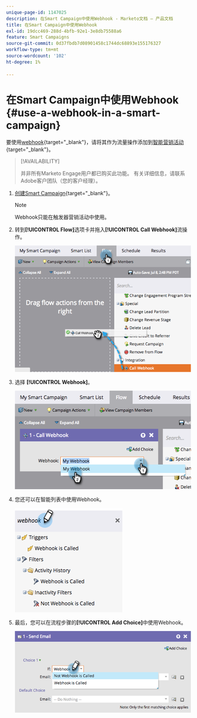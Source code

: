 ```yaml
---
unique-page-id: 1147025
description: 在Smart Campaign中使用Webhook - Marketo文档 — 产品文档
title: 在Smart Campaign中使用Webhook
exl-id: 19dcc469-288d-4bfb-92e1-3e8db75588a6
feature: Smart Campaigns
source-git-commit: 0d37fbdb7d08901458c1744dc68893e155176327
workflow-type: tm+mt
source-wordcount: '102'
ht-degree: 1%

---
```


# 在Smart Campaign中使用Webhook {#use-a-webhook-in-a-smart-campaign}

要使用[webhook](https://experienceleague.adobe.com/zh-hans/docs/marketo-developer/marketo/webhooks/webhooks){target="_blank"}，请将其作为流量操作添加到[智能营销活动](/help/marketo/product-docs/core-marketo-concepts/smart-campaigns/flow-actions/add-a-flow-step-to-a-smart-campaign.md){target="_blank"}。

>[!AVAILABILITY]
>
>并非所有Marketo Engage用户都已购买此功能。 有关详细信息，请联系Adobe客户团队（您的客户经理）。

1. [创建Smart Campaign](/help/marketo/product-docs/core-marketo-concepts/smart-campaigns/creating-a-smart-campaign/create-a-new-smart-campaign.md){target="_blank"}。

   >[!NOTE]
   >
   >Webhook只能在触发器营销活动中使用。

1. 转到&#x200B;**[!UICONTROL Flow]**&#x200B;选项卡并拖入&#x200B;**[!UICONTROL Call Webhook]**&#x200B;流操作。

   ![](assets/use-a-webhook-in-a-smart-campaign-1.png)

1. 选择 **[!UICONTROL Webhook]**。

   ![](assets/use-a-webhook-in-a-smart-campaign-2.png)

1. 您还可以在智能列表中使用Webhook。

   ![](assets/use-a-webhook-in-a-smart-campaign-3.png)

1. 最后，您可以在流程步骤的&#x200B;**[!UICONTROL Add Choice]**&#x200B;中使用Webhook。

   ![](assets/use-a-webhook-in-a-smart-campaign-4.png)
